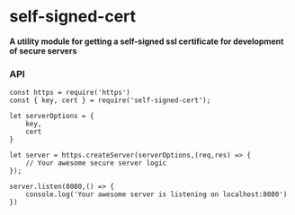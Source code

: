 # self-signed-cert

**A utility module for getting a self-signed ssl certificate for development of secure servers**

### API 

```
const https = require('https')
const { key, cert } = require('self-signed-cert');

let serverOptions = {
    key,
    cert
}

let server = https.createServer(serverOptions,(req,res) => {
    // Your awesome secure server logic 
});

server.listen(8080,() => {
    console.log('Your awesome server is listening on localhost:8080')
})

```